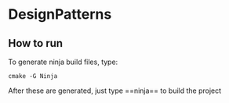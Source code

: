 # DesignPatterns


## How to run

To generate ninja build files, type:
```
cmake -G Ninja
```

After these are generated, just type ==ninja== to build the project
